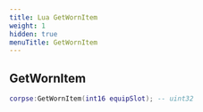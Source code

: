 ```yaml
---
title: Lua GetWornItem
weight: 1
hidden: true
menuTitle: GetWornItem
---
```

## GetWornItem
```lua
corpse:GetWornItem(int16 equipSlot); -- uint32
```